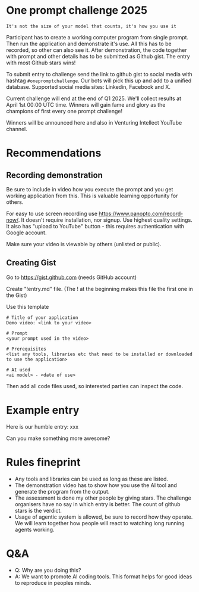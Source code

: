 # One prompt challenge 2025

`It's not the size of your model that counts, it's how you use it`

Participant has to create a working computer program from single prompt. Then run the application and demonstrate it's use. All this has to be recorded, so other can also see it.
After demonstration, the code together with prompt and other details has to be submitted as Github gist. The entry with most Github stars wins!

To submit entry to challenge send the link to github gist to social media with hashtag `#onepromptchallenge`.
Our bots will pick this up and add to a unified database. Supported social media sites: Linkedin, Facebook and X.

Current challenge will end at the end of Q1 2025. We'll collect results at April 1st 00:00 UTC time.
Winners will gain fame and glory as the champions of first every one prompt challenge!

Winners will be announced here and also in Venturing Intellect YouTube channel.

# Recommendations

## Recording demonstration
Be sure to include in video how you execute the prompt and you get working application from this. This is valuable learning opportunity for others.

For easy to use screen recording use https://www.panopto.com/record-now/. It doesn't require installation, nor signup. Use highest quality settings. It also has "upload to YouTube" button - this requires authentication with Google account.

Make sure your video is viewable by others (unlisted or public).

## Creating Gist
Go to https://gist.github.com (needs GitHub account)

Create "!entry.md" file. (The ! at the beginning makes this file the first one in the Gist)

Use this template
```
# Title of your application 
Demo video: <link to your video>

# Prompt
<your prompt used in the video>

# Prerequisites
<list any tools, libraries etc that need to be installed or downloaded to use the application>

# AI used
<ai model> - <date of use>
```

Then add all code files used, so interested parties can inspect the code.

# Example entry
Here is our humble entry: xxx

Can you make something more awesome?

# Rules fineprint
* Any tools and libraries can be used as long as these are listed.
* The demonstration video has to show how you use the AI tool and generate the program from the output.
* The assessment is done my other people by giving stars. The challenge organisers have no say in which entry is better. The count of github stars is the verdict.
* Usage of agentic system is allowed, be sure to record how they operate. We will learn together how people will react to watching long running agents working.

# Q&A
* Q: Why are you doing this?
* A: We want to promote AI coding tools. This format helps for good ideas to reproduce in peoples minds.
